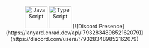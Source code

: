 <div align="center">
  <img src="https://cdn.jsdelivr.net/gh/devicons/devicon/icons/javascript/javascript-original.svg" width="60" height="60" alt="JavaScript" />
  <img src="https://cdn.jsdelivr.net/gh/devicons/devicon/icons/typescript/typescript-original.svg" width="60" height="60" alt="TypeScript" />
[![Discord Presence](https://lanyard.cnrad.dev/api/:793283489852162079)](https://discord.com/users/:793283489852162079)
</div>
